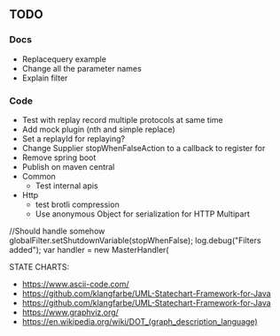 ## TODO

### Docs

* Replacequery example
* Change all the parameter names
* Explain filter

### Code

* Test with replay record multiple protocols at same time
* Add mock plugin (nth and simple replace)
* Set a replayId for replaying?
* Change Supplier<Boolean> stopWhenFalseAction to a callback to register for
* Remove spring boot
* Publish on maven central
* Common
    * Test internal apis
* Http
    * test brotli compression
    * Use anonymous Object for serialization for HTTP Multipart

//Should handle somehow
globalFilter.setShutdownVariable(stopWhenFalse);
log.debug("Filters added");
var handler = new MasterHandler(

STATE CHARTS:

* https://www.ascii-code.com/
* https://github.com/klangfarbe/UML-Statechart-Framework-for-Java
* https://github.com/klangfarbe/UML-Statechart-Framework-for-Java
* https://www.graphviz.org/
* https://en.wikipedia.org/wiki/DOT_(graph_description_language)